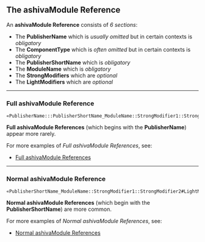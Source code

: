 ## The ashivaModule Reference

An **ashivaModule Reference** consists of *6 sections*:

 - The **PublisherName** which is *usually omitted* but in certain contexts is *obligatory*
 - The **ComponentType** which is *often omitted* but in certain contexts is *obligatory*
 - The **PublisherShortName** which is *obligatory*
 - The **ModuleName** which is *obligatory*
 - The **StrongModifiers** which are *optional*
 - The **LightModifiers** which are *optional*

______

### Full ashivaModule Reference

```
«PublisherName:::PublisherShortName_ModuleName::StrongModifier1::StrongModifier2#LightMod1#LightMod2»
```

**Full ashivaModule References** (which begins with the **PublisherName**) appear more rarely.

For more examples of *Full ashivaModule References*, see:

 - [Full ashivaModule References](https://github.com/RouninMedia/ashiva-Namespacing/blob/master/ashiva-module-reference/full-ashiva-module-references.md)

______

### Normal ashivaModule Reference

```
«PublisherShortName_ModuleName::StrongModifier1::StrongModifier2#LightModifier1#LightModifier2»
```

**Normal ashivaModule References** (which begin with the **PublisherShortName**) are more common.

For more examples of *Normal ashivaModule References*, see:

 - [Normal ashivaModule References](https://github.com/RouninMedia/ashiva-Namespacing/blob/master/ashiva-module-reference/normal-ashiva-module-references.md)
